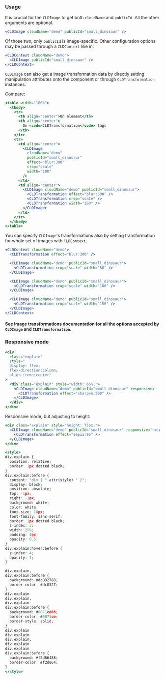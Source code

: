 ### Usage

It is crucial for the `CLDImage` to get both `cloudName` and `publicId`. All the other arguments are optional.

```jsx
<CLDImage cloudName="demo" publicId="small_dinosaur" />
```

Of those two, only `publicId` is image-specific. Other configuration options may be passed through a `CLDContext` like in:

```jsx
<CLDContext cloudName="demo">
  <CLDImage publicId="small_dinosaur" />
</CLDContext>
```

`CLDImage` can also get a image transformation data by directly setting manipulation attributes onto the component or through `CLDTransformation` instances.

Compare:

```jsx
<table width="100%">
  <tbody>
    <tr>
      <th align="center">On element</th>
      <th align="center">
        On <code>CLDTransformation</code> tags
      </th>
    </tr>
    <tr>
      <td align="center">
        <CLDImage
          cloudName="demo"
          publicId="small_dinosaur"
          effect="blur:300"
          crop="scale"
          width="100"
        />
      </td>
      <td align="center">
        <CLDImage cloudName="demo" publicId="small_dinosaur">
          <CLDTransformation effect="blur:300" />
          <CLDTransformation crop="scale" />
          <CLDTransformation width="100" />
        </CLDImage>
      </td>
    </tr>
  </tbody>
</table>
```

You can specify `CLDImage`'s transformations also by setting transformation for whole set of images with `CLDContext`.

```jsx
<CLDContext cloudName="demo">
  <CLDTransformation effect="blur:300" />

  <CLDImage cloudName="demo" publicId="small_dinosaur">
    <CLDTransformation crop="scale" width="50" />
  </CLDImage>

  <CLDImage cloudName="demo" publicId="small_dinosaur">
    <CLDTransformation crop="scale" width="100" />
  </CLDImage>

  <CLDImage cloudName="demo" publicId="small_dinosaur">
    <CLDTransformation crop="scale" width="150" />
  </CLDImage>
</CLDContext>
```

#### See [Image transformations documentation](http://cloudinary.com/documentation/image_transformations) for all the options accepted by `CLDImage` and `CLDTransformation`.

### Responsive mode

```jsx
<div
  class="explain"
  style="
  display: flex;
  flex-direction:column;
  align-items:center"
>
  <div class="explain" style="width: 66%;">
    <CLDImage cloudName="demo" publicId="small_dinosaur" responsive>
      <CLDTransformation effect="sharpen:300" />
    </CLDImage>
  </div>
</div>
```

Responsive mode, but adjusting to height:

```jsx
<div class="explain" style="height: 75px;">
  <CLDImage cloudName="demo" publicId="small_dinosaur" responsive="height">
    <CLDTransformation effect="sepia:95" />
  </CLDImage>
</div>
```

```jsx
<style>
div.explain {
  position: relative;
  border: 1px dotted black;
}
div.explain:before {
  content: "div { " attr(style) " }";
  display: block;
  position: absolute;
  top: -1px;
  right: -1px;
  background: white;
  color: white;
  font-size: 10px;
  font-family: sans-serif;
  border: 1px dotted black;
  z-index: 3;
  width: 25%;
  padding: 4px;
  opacity: 0.5;
}
div.explain:hover:before {
  z-index: 4;
  opacity: 1;
}

div.explain,
div.explain:before {
  background: #dc832788;
  border-color: #dc8327;
}
div.explain
div.explain,
div.explain
div.explain:before {
  background: #0071ce88;
  border-color: #0071ce;
  border-style: solid;
}
div.explain
div.explain
div.explain,
div.explain
div.explain
div.explain:before {
  background: #f2d86488;
  border-color: #f2d864;
}
</style>
```
